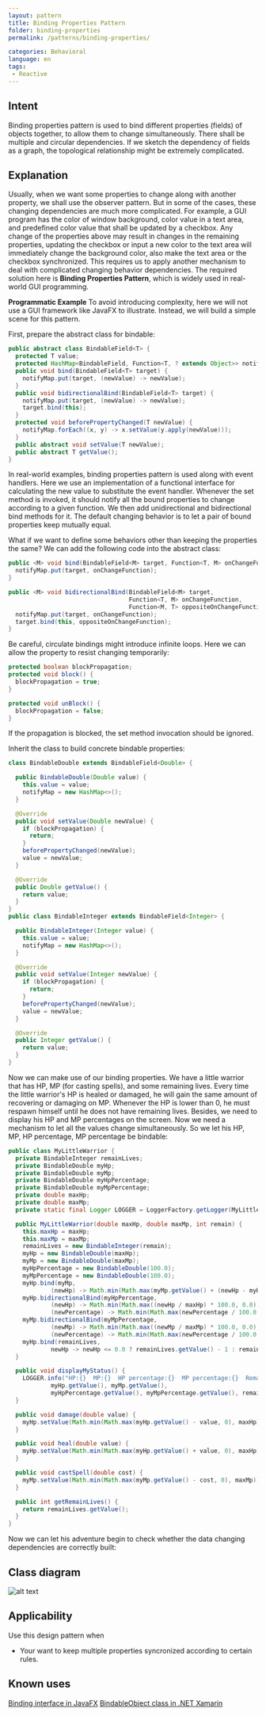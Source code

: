 ```yaml
---
layout: pattern
title: Binding Properties Pattern
folder: binding-properties
permalink: /patterns/binding-properties/

categories: Behavioral
language: en
tags:
 - Reactive
---
```


## Intent
Binding properties pattern is used to bind different properties (fields) of objects together, to allow them to change simultaneously. There shall be multiple and circular dependencies. If we sketch the dependency of fields as a graph, the topological relationship might be extremely complicated.


## Explanation
Usually, when we want some properties to change along with another property, we shall use the observer pattern. But in some of the cases, these changing dependencies are much more complicated. For example, a GUI program has the color of window background, color value in a text area, and predefined color value that shall be updated by a checkbox. Any change of the properties above may result in changes in the remaining properties, updating the checkbox or input a new color to the text area will immediately change the background color, also make the text area or the checkbox synchronized. This requires us to apply another mechanism to deal with complicated changing behavior dependencies. The required solution here is **Binding Properties Pattern**, which is widely used in real-world GUI programming.

**Programmatic Example**
To avoid introducing complexity, here we will not use a GUI framework like JavaFX to illustrate. Instead, we will build a simple scene for this pattern.</br>

First, prepare the abstract class for bindable:</br>
```java
public abstract class BindableField<T> {
  protected T value;
  protected HashMap<BindableField, Function<T, ? extends Object>> notifyMap;
  public void bind(BindableField<T> target) {
    notifyMap.put(target, (newValue) -> newValue);
  }
  public void bidirectionalBind(BindableField<T> target) {
    notifyMap.put(target, (newValue) -> newValue);
    target.bind(this);
  }
  protected void beforePropertyChanged(T newValue) {
    notifyMap.forEach((x, y) -> x.setValue(y.apply(newValue)));
  }
  public abstract void setValue(T newValue);
  public abstract T getValue();
}
```
In real-world examples, binding properties pattern is used along with event handlers. Here we use an implementation of a functional interface for calculating the new value to substitute the event handler. Whenever the set method is invoked, it should notify all the bound properties to change according to a given function. We then add unidirectional and bidirectional bind methods for it. The default changing behavior is to let a pair of bound properties keep mutually equal.</br>


What if we want to define some behaviors other than keeping the properties the same? We can add the following code into the abstract class:</br>

```java
public <M> void bind(BindableField<M> target, Function<T, M> onChangeFunction) {
  notifyMap.put(target, onChangeFunction);
}

public <M> void bidirectionalBind(BindableField<M> target,
                                  Function<T, M> onChangeFunction,
                                  Function<M, T> oppositeOnChangeFunction) {
  notifyMap.put(target, onChangeFunction);
  target.bind(this, oppositeOnChangeFunction);
}
```
Be careful, circulate bindings might introduce infinite loops. Here we can allow the property to resist changing temporarily:</br>

```java
protected boolean blockPropagation;
protected void block() {
  blockPropagation = true;
}

protected void unBlock() {
  blockPropagation = false;
}
```
If the propagation is blocked, the set method invocation should be ignored.</br>


Inherit the class to build concrete bindable properties:</br>
```java
class BindableDouble extends BindableField<Double> {

  public BindableDouble(Double value) {
    this.value = value;
    notifyMap = new HashMap<>();
  }

  @Override
  public void setValue(Double newValue) {
    if (blockPropagation) {
      return;
    }
    beforePropertyChanged(newValue);
    value = newValue;
  }

  @Override
  public Double getValue() {
    return value;
  }
}
public class BindableInteger extends BindableField<Integer> {

  public BindableInteger(Integer value) {
    this.value = value;
    notifyMap = new HashMap<>();
  }

  @Override
  public void setValue(Integer newValue) {
    if (blockPropagation) {
      return;
    }
    beforePropertyChanged(newValue);
    value = newValue;
  }

  @Override
  public Integer getValue() {
    return value;
  }
}
```
Now we can make use of our binding properties. We have a little warrior that has HP, MP (for casting spells), and some remaining lives. Every time the little warrior's HP is healed or damaged, he will gain the same amount of recovering or damaging on MP. Whenever the HP is lower than 0, he must respawn himself until he does not have remaining lives. Besides, we need to display his HP and MP percentages on the screen. Now we need a mechanism to let all the values change simultaneously. So we let his HP, MP, HP percentage, MP percentage be bindable:</br>

```java
public class MyLittleWarrior {
  private BindableInteger remainLives;
  private BindableDouble myHp;
  private BindableDouble myMp;
  private BindableDouble myHpPercentage;
  private BindableDouble myMpPercentage;
  private double maxHp;
  private double maxMp;
  private static final Logger LOGGER = LoggerFactory.getLogger(MyLittleWarrior.class);

  public MyLittleWarrior(double maxHp, double maxMp, int remain) {
    this.maxHp = maxHp;
    this.maxMp = maxMp;
    remainLives = new BindableInteger(remain);
    myHp = new BindableDouble(maxHp);
    myMp = new BindableDouble(maxMp);
    myHpPercentage = new BindableDouble(100.0);
    myMpPercentage = new BindableDouble(100.0);
    myHp.bind(myMp,
            (newHp) -> Math.min(Math.max(myMp.getValue() + (newHp - myHp.getValue()), 0), maxMp));
    myHp.bidirectionalBind(myHpPercentage,
            (newHp) -> Math.min(Math.max((newHp / maxHp) * 100.0, 0.0), 100.0),
            (newPercentage) -> Math.min(Math.max(newPercentage / 100.0 * maxHp, 0.0), 50.0));
    myMp.bidirectionalBind(myMpPercentage,
            (newMp) -> Math.min(Math.max((newMp / maxMp) * 100.0, 0.0), 100.0),
            (newPercentage) -> Math.min(Math.max(newPercentage / 100.0 * maxMp, 0.0), 50.0));
    myHp.bind(remainLives,
            newHp -> newHp <= 0.0 ? remainLives.getValue() - 1 : remainLives.getValue());
  }

  public void displayMyStatus() {
    LOGGER.info("HP:{}  MP:{}  HP percentage:{}  MP percentage:{}  Remaining Lives:{}",
            myHp.getValue(), myMp.getValue(),
            myHpPercentage.getValue(), myMpPercentage.getValue(), remainLives.getValue());
  }

  public void damage(double value) {
    myHp.setValue(Math.min(Math.max(myHp.getValue() - value, 0), maxHp));
  }

  public void heal(double value) {
    myHp.setValue(Math.min(Math.max(myHp.getValue() + value, 0), maxHp));
  }

  public void castSpell(double cost) {
    myMp.setValue(Math.min(Math.max(myMp.getValue() - cost, 0), maxMp));
  }

  public int getRemainLives() {
    return remainLives.getValue();
  }
}
```

Now we can let his adventure begin to check whether the data changing dependencies are correctly built:</br>



## Class diagram
![alt text](./etc/binding-properties.png "Binding properties")

## Applicability
Use this design pattern when

* Your want to keep multiple properties syncronized according to certain rules.
## Known uses
[Binding interface in JavaFX](https://docs.oracle.com/javafx/2/api/javafx/beans/binding/Binding.html)
[BindableObject class in .NET Xamarin](https://docs.microsoft.com/en-us/dotnet/api/xamarin.forms.bindableobject?view=xamarin-forms)
